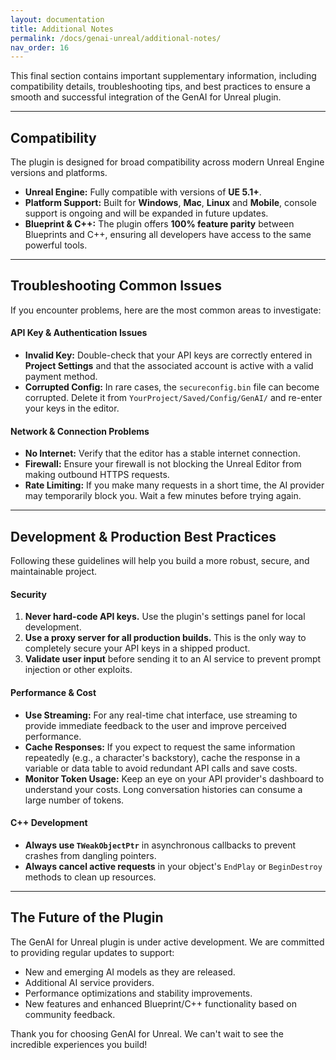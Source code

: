 ```yaml
---
layout: documentation
title: Additional Notes
permalink: /docs/genai-unreal/additional-notes/
nav_order: 16
---
```


This final section contains important supplementary information, including compatibility details, troubleshooting tips, and best practices to ensure a smooth and successful integration of the GenAI for Unreal plugin.

---

## Compatibility

The plugin is designed for broad compatibility across modern Unreal Engine versions and platforms.

-   **Unreal Engine:** Fully compatible with versions of **UE 5.1+**.
-   **Platform Support:** Built for **Windows**, **Mac**, **Linux** and **Mobile**, console support is ongoing and will be expanded in future updates.
-   **Blueprint & C++:** The plugin offers **100% feature parity** between Blueprints and C++, ensuring all developers have access to the same powerful tools.

---

## Troubleshooting Common Issues

If you encounter problems, here are the most common areas to investigate:

#### **API Key & Authentication Issues**
-   **Invalid Key:** Double-check that your API keys are correctly entered in **Project Settings** and that the associated account is active with a valid payment method.
-   **Corrupted Config:** In rare cases, the `secureconfig.bin` file can become corrupted. Delete it from `YourProject/Saved/Config/GenAI/` and re-enter your keys in the editor.

#### **Network & Connection Problems**
-   **No Internet:** Verify that the editor has a stable internet connection.
-   **Firewall:** Ensure your firewall is not blocking the Unreal Editor from making outbound HTTPS requests.
-   **Rate Limiting:** If you make many requests in a short time, the AI provider may temporarily block you. Wait a few minutes before trying again.

---

## Development & Production Best Practices

Following these guidelines will help you build a more robust, secure, and maintainable project.

#### **Security**
1.  **Never hard-code API keys.** Use the plugin's settings panel for local development.
2.  **Use a proxy server for all production builds.** This is the only way to completely secure your API keys in a shipped product.
3.  **Validate user input** before sending it to an AI service to prevent prompt injection or other exploits.

#### **Performance & Cost**
-   **Use Streaming:** For any real-time chat interface, use streaming to provide immediate feedback to the user and improve perceived performance.
-   **Cache Responses:** If you expect to request the same information repeatedly (e.g., a character's backstory), cache the response in a variable or data table to avoid redundant API calls and save costs.
-   **Monitor Token Usage:** Keep an eye on your API provider's dashboard to understand your costs. Long conversation histories can consume a large number of tokens.

#### **C++ Development**
-   **Always use `TWeakObjectPtr`** in asynchronous callbacks to prevent crashes from dangling pointers.
-   **Always cancel active requests** in your object's `EndPlay` or `BeginDestroy` methods to clean up resources.

---

## The Future of the Plugin

The GenAI for Unreal plugin is under active development. We are committed to providing regular updates to support:

-   New and emerging AI models as they are released.
-   Additional AI service providers.
-   Performance optimizations and stability improvements.
-   New features and enhanced Blueprint/C++ functionality based on community feedback.

Thank you for choosing GenAI for Unreal. We can't wait to see the incredible experiences you build!